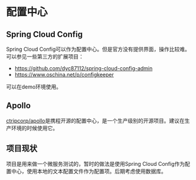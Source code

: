 
# 配置中心

## Spring Cloud Config

Spring Cloud Config可以作为配置中心。但是官方没有提供界面，操作比较难。可以参见一些第三方的扩展项目：

- https://github.com/dyc87112/spring-cloud-config-admin
- https://www.oschina.net/p/configkeeper

可以在demo环境使用。

## Apollo

[ctripcorp/apollo](https://github.com/ctripcorp/apollo)是携程开源的配置中心，是一个生产级别的开源项目。建议在生产环境的时候使用它。

## 项目现状

项目是用来做一个微服务测试的，暂时的做法是使用Spring Cloud Config作为配置中心，使用本地的文本配置文件作为配置项。后期考虑使用数据库。 

